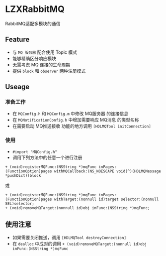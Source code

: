 # LZXRabbitMQ
RabbitMQ适配多模块的通信

## Feature
- 与 `MQ 服务器` 配合使用 Topic 模式
- 能够精确区分响应模块
- 无需考虑 MQ 连接的生命周期
- 提供 `block` 和 `observer` 两种注册模式

## Useage

### 准备工作
* 在 `MQConfig.h` 和 `MQConfig.m` 中修改 MQ服务器 的连接信息
* 在 `MQNotificationConfig.h` 中增加需要响应 MQ消息 的类型名称
* 在需要启动 MQ推送接收 功能的地方调用 `[HDLMQTool initConnection]`

### 使用
* `#import "MQConfig.h"` 
* 调用下列方法中的任意一个进行注册
```
+ (void)registerMQFunc:(NSString *)mqFunc inPages:(FunctionOption)pages withMQCallback:(NS_NOESCAPE void(^)(HDLMQMessage *pushDict))block
```
或
```
+ (void)registerMQFunc:(NSString *)mqFunc inPages:(FunctionOption)pages withTarget:(nonnull id)target selector:(nonnull SEL)selector;
+ (void)removeMQTarget:(nonnull id)obj inFunc:(NSString *)mqFunc;
```

## 使用注意
- 如果需要关闭推送，调用 `[HDLMQTool destroyConnection]`
- 在 `dealloc` 中成对的调用 `+ (void)removeMQTarget:(nonnull id)obj inFunc:(NSString *)mqFunc`
